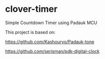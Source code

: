 # clover-timer
Simple Countdown Timer using Padauk MCU

This project is based on:

https://github.com/Kashouryo/Padauk-tone

https://github.com/serisman/pdk-digital-clock
